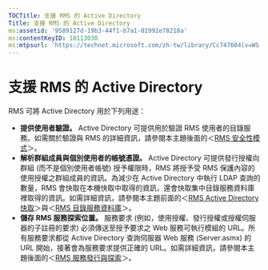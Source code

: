 ```yaml
---
TOCTitle: 支援 RMS 的 Active Directory
Title: 支援 RMS 的 Active Directory
ms:assetid: '9589127d-19b3-44f1-b7a1-01992e78218a'
ms:contentKeyID: 18113030
ms:mtpsurl: 'https://technet.microsoft.com/zh-tw/library/Cc747604(v=WS.10)'
---
```


支援 RMS 的 Active Directory
============================

RMS 可將 Active Directory 用於下列用途：

-   **提供使用者驗證。** Active Directory 可提供用於驗證 RMS 使用者的目錄服務。如需關於驗證與 RMS 的詳細資訊，請參閱本主題後面的＜[RMS 安全性模式](https://technet.microsoft.com/665db831-366d-4dca-9bb3-cc2912481fe1)＞。
-   **解析群組成員與個別使用者的帳號憑證。** Active Directory 可提供發行授權向群組 (而不是個別使用者帳號) 授予權限時，RMS 將授予受 RMS 保護內容的使用授權之群組成員的資訊。為減少在 Active Directory 中執行 LDAP 查詢的數量，RMS 會快取在本機快取中取得的資訊，還會快取集中目錄服務資料庫裡取得的資訊。如需詳細資訊，請參閱本主題前面的＜[RMS Active Directory 快取](https://technet.microsoft.com/c721a2eb-2fe9-4346-b426-3cc169b97265)＞與＜[RMS 目錄服務資料庫](https://technet.microsoft.com/6f6b8586-5d17-4a40-94a3-4dc738195301)＞。
-   **儲存 RMS 服務探索位置。** 服務要求 (例如，使用授權、發行授權或授權伺服器的子註冊的要求) 必須傳送至授予要求之 Web 服務可執行模組的 URL。所有服務要求都從 Active Directory 查詢伺服器 Web 服務 (Server.asmx) 的 URL 開始，接著會為服務要求提供正確的 URL。如需詳細資訊，請參閱本主題後面的＜[RMS 服務發行與探索](https://technet.microsoft.com/336c0d55-fd7f-4aa9-b3e6-bfd6565b1086)＞。